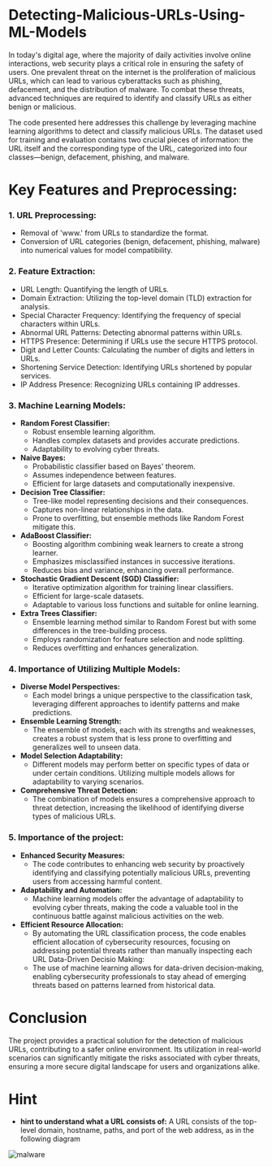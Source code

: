 # Detecting-Malicious-URLs-Using-ML-Models

In today's digital age, where the majority of daily activities involve online interactions, web security plays a critical role in ensuring the safety of users.
One prevalent threat on the internet is the proliferation of malicious URLs, which can lead to various cyberattacks such as phishing, defacement, and the distribution of 
malware.
To combat these threats, advanced techniques are required to identify and classify URLs as either benign or malicious.

The code presented here addresses this challenge by leveraging machine learning algorithms to detect and classify malicious URLs. The dataset used for training and evaluation contains two crucial pieces of information: the URL itself and the corresponding type of the URL, categorized into four classes—benign, defacement, phishing, and malware.

# Key Features and Preprocessing:
### 1. URL Preprocessing:
  - Removal of 'www.' from URLs to standardize the format.
  - Conversion of URL categories (benign, defacement, phishing, malware) into numerical values for model compatibility.
### 2. Feature Extraction:
  - URL Length: Quantifying the length of URLs.
  - Domain Extraction: Utilizing the top-level domain (TLD) extraction for analysis.
  - Special Character Frequency: Identifying the frequency of special characters within URLs.
  -  Abnormal URL Patterns: Detecting abnormal patterns within URLs.
  - HTTPS Presence: Determining if URLs use the secure HTTPS protocol.
  - Digit and Letter Counts: Calculating the number of digits and letters in URLs.
  - Shortening Service Detection: Identifying URLs shortened by popular services.
  - IP Address Presence: Recognizing URLs containing IP addresses.
### 3. Machine Learning Models:
- **Random Forest Classifier:**
  - Robust ensemble learning algorithm.
  - Handles complex datasets and provides accurate predictions.
  - Adaptability to evolving cyber threats.
- **Naive Bayes:**
  - Probabilistic classifier based on Bayes' theorem.
  - Assumes independence between features.
  - Efficient for large datasets and computationally inexpensive.
- **Decision Tree Classifier:**
  - Tree-like model representing decisions and their consequences.
  - Captures non-linear relationships in the data.
  - Prone to overfitting, but ensemble methods like Random Forest mitigate 
    this.
- **AdaBoost Classifier:**
  - Boosting algorithm combining weak learners to create a strong learner.
  - Emphasizes misclassified instances in successive iterations.
  - Reduces bias and variance, enhancing overall performance.
- **Stochastic Gradient Descent (SGD) Classifier:**
  - Iterative optimization algorithm for training linear classifiers.
  - Efficient for large-scale datasets.
  - Adaptable to various loss functions and suitable for online learning.
- **Extra Trees Classifier:**
  - Ensemble learning method similar to Random Forest but with some 
    differences in the tree-building process.
  - Employs randomization for feature selection and node splitting.
  - Reduces overfitting and enhances generalization.
### 4. Importance of Utilizing Multiple Models:
- **Diverse Model Perspectives:**
  - Each model brings a unique perspective to the classification task, leveraging different approaches to identify patterns and make predictions.
- **Ensemble Learning Strength:**
  - The ensemble of models, each with its strengths and weaknesses, creates a robust system that is less prone to overfitting and generalizes well to unseen data.
- **Model Selection Adaptability:**
  - Different models may perform better on specific types of data or under certain conditions. Utilizing multiple models allows for adaptability to varying scenarios.
- **Comprehensive Threat Detection:**
   - The combination of models ensures a comprehensive approach to threat detection, increasing the likelihood of identifying diverse types of malicious URLs.
### 5. Importance of the project:
- **Enhanced Security Measures:**
  - The code contributes to enhancing web security by proactively identifying and classifying potentially malicious URLs, preventing users from accessing harmful content.
- **Adaptability and Automation:**
  - Machine learning models offer the advantage of adaptability to evolving cyber threats, making the code a valuable tool in the continuous battle against malicious activities on the web.
- **Efficient Resource Allocation:**
  - By automating the URL classification process, the code enables efficient allocation of cybersecurity resources, focusing on addressing potential threats rather than manually inspecting each URL Data-Driven Decisio Making:
  - The use of machine learning allows for data-driven decision-making, enabling cybersecurity professionals to stay ahead of emerging threats based on patterns learned from historical data.
 # Conclusion  
The project provides a practical solution for the detection of malicious 
URLs, contributing to a safer online environment. Its utilization in real-world scenarios 
can significantly mitigate the risks associated with cyber threats, ensuring a more secure 
digital landscape for users and organizations alike.
# Hint
- **hint to understand what a URL consists of:**
A URL consists of the top-level domain, hostname, paths, and port of the web address, as in the following diagram

![malware](https://github.com/MohamedTalal1/Detecting-Malicious-URLs-Using-ML-Models/assets/127398447/01618d7b-9925-448b-a3c7-db1e63062bd2)


